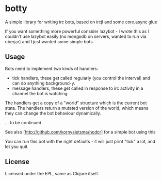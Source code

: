 # botty

A simple library for writing irc bots, based on ircjl and some core.async glue

If you want something more powerful consider lazybot - I wrote this as I couldn't use lazybot easily (no mongodb on servers, wanted to run via uberjar) and I just wanted some simple bots.

## Usage

Bots need to implement two kinds of handlers:

- tick handlers, these get called regularly (you control the interval) and can do anything background-y.
- message handlers, these get called in response to irc activity in a channel the bot is watching

The handlers get a copy of a "world" structure which is the current bot state.  The handlers return
a mutated version of the world, which means they can change the bot behaviour dynamically.

... to be continued

See also [http://github.com/kornysietsma/hodor] for a simple bot using this

You can run this bot with the right defaults - it will just print "tick" a lot, and let you quit.

## License

Licensed under the EPL, same as Clojure itself.